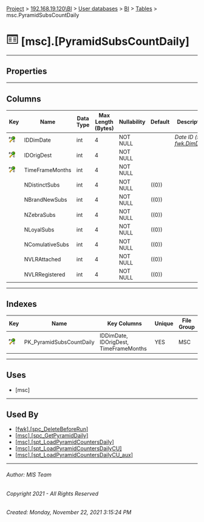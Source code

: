 #### 

[Project](../../../../index.md) > [192.168.19.120\\BI](../../../index.md) > [User databases](../../index.md) > [BI](../index.md) > [Tables](Tables.md) > msc.PyramidSubsCountDaily

# ![Tables](../../../../Images/Table32.png) [msc].[PyramidSubsCountDaily]

---

## <a name="#properties"></a>Properties



---

## <a name="#columns"></a>Columns

| Key | Name | Data Type | Max Length (Bytes) | Nullability | Default | Description |
|---|---|---|---|---|---|---|
| [![Cluster Primary Key PK_PyramidSubsCountDaily: IDDimDate\IDOrigDest\TimeFrameMonths](../../../../Images/pkcluster.png)](#indexes) | IDDimDate | int | 4 | NOT NULL |  | _Date ID (see [fwk.DimDate](DimDate.md))_ |
| [![Cluster Primary Key PK_PyramidSubsCountDaily: IDDimDate\IDOrigDest\TimeFrameMonths](../../../../Images/pkcluster.png)](#indexes) | IDOrigDest | int | 4 | NOT NULL |  |  |
| [![Cluster Primary Key PK_PyramidSubsCountDaily: IDDimDate\IDOrigDest\TimeFrameMonths](../../../../Images/pkcluster.png)](#indexes) | TimeFrameMonths | int | 4 | NOT NULL |  |  |
|  | NDistinctSubs | int | 4 | NOT NULL | ((0)) |  |
|  | NBrandNewSubs | int | 4 | NOT NULL | ((0)) |  |
|  | NZebraSubs | int | 4 | NOT NULL | ((0)) |  |
|  | NLoyalSubs | int | 4 | NOT NULL | ((0)) |  |
|  | NComulativeSubs | int | 4 | NOT NULL | ((0)) |  |
|  | NVLRAttached | int | 4 | NOT NULL | ((0)) |  |
|  | NVLRRegistered | int | 4 | NOT NULL | ((0)) |  |


---

## <a name="#indexes"></a>Indexes

| Key | Name | Key Columns | Unique | File Group |
|---|---|---|---|---|
| [![Cluster Primary Key PK_PyramidSubsCountDaily: IDDimDate\IDOrigDest\TimeFrameMonths](../../../../Images/pkcluster.png)](#indexes) | PK_PyramidSubsCountDaily | IDDimDate, IDOrigDest, TimeFrameMonths | YES | MSC |


---

## <a name="#uses"></a>Uses

* [msc]


---

## <a name="#usedby"></a>Used By

* [[fwk].[spc_DeleteBeforeRun]](../Programmability/Stored_Procedures/spc_DeleteBeforeRun.md)
* [[msc].[spc_GetPyramidDaily]](../Programmability/Stored_Procedures/spc_GetPyramidDaily.md)
* [[msc].[spt_LoadPyramidCountersDaily]](../Programmability/Stored_Procedures/spt_LoadPyramidCountersDaily.md)
* [[msc].[spt_LoadPyramidCountersDailyCU]](../Programmability/Stored_Procedures/spt_LoadPyramidCountersDailyCU.md)
* [[msc].[spt_LoadPyramidCountersDailyCU_aux]](../Programmability/Stored_Procedures/spt_LoadPyramidCountersDailyCU_aux.md)


---

###### Author:  MIS Team

###### Copyright 2021 - All Rights Reserved

###### Created: Monday, November 22, 2021 3:15:24 PM

